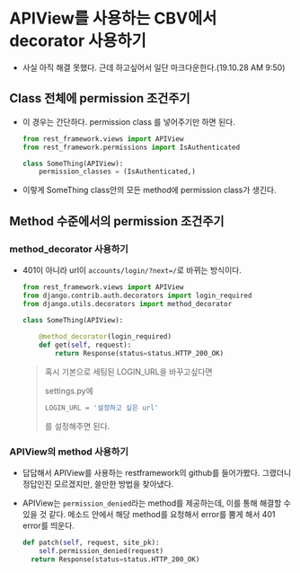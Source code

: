 # APIView를 사용하는 CBV에서 decorator 사용하기

- 사실 아직 해결 못했다. 근데 하고싶어서 일단 마크다운한다.(19.10.28 AM 9:50)

  

## Class 전체에 permission 조건주기

- 이 경우는 간단하다. permission class 를 넣어주기만 하면 된다.

  ```python
  from rest_framework.views import APIView
  from rest_framework.permissions import IsAuthenticated
  
  class SomeThing(APIView):
      permission_classes = (IsAuthenticated,)
  ```

- 이렇게  SomeThing class안의 모든 method에 permission class가 생긴다.



## Method 수준에서의 permission 조건주기

### method_decorator 사용하기

- 401이 아니라 url이 `accounts/login/?next=/`로 바뀌는 방식이다.

  ```python
  from rest_framework.views import APIView
  from django.contrib.auth.decorators import login_required
  from django.utils.decorators import method_decorator
  
  class SomeThing(APIView):
      
      @method_decorator(login_required)
      def get(self, request):
          return Response(status=status.HTTP_200_OK)
  ```

  > 혹시 기본으로 세팅된 LOGIN_URL을 바꾸고싶다면
  >
  > settings.py에
  >
  > ```python
  > LOGIN_URL = '설정하고 싶은 url'
  > ```
  >
  > 를 설정해주면 된다.



### APIView의 method 사용하기

- 답답해서 APIView를 사용하는 restframework의 github를 들어가봤다. 그랬더니 정답인진 모르겠지만, 쓸만한 방법을 찾아냈다.

- APIView는 `permission_denied`라는 method를 제공하는데,  이를 통해 해결할 수 있을 것 같다. 메소드 안에서 해당 method를 요청해서 error를 뿜게 해서 401 error를 띄운다.

  ```python
  def patch(self, request, site_pk):
      self.permission_denied(request)
  	return Response(status=status.HTTP_200_OK)
  ```

  

